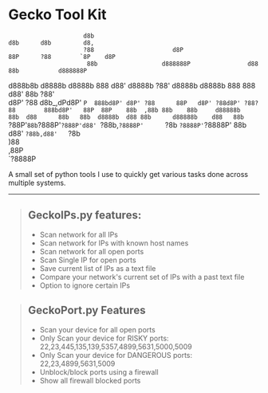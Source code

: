 # Gecko Tool Kit

                         d8b                                            d8b      d8b         d8,        
                         ?88                      d8P                   88P      ?88        `8P    d8P  
                          88b                  d888888P                d88        88b           d888888P
 d888b8b   d8888b d8888b  888  d88' d8888b       ?88'   d8888b  d8888b 888        888  d88'  88b  ?88'  
d8P' ?88  d8b_,dPd8P' `P  888bd8P' d8P' ?88      88P   d8P' ?88d8P' ?88?88        888bd8P'   88P  88P   
88b  ,88b 88b    88b     d88888b   88b  d88      88b   88b  d8888b  d88 88b      d88888b    d88   88b   
`?88P'`88b`?888P'`?888P'd88' `?88b,`?8888P'      `?8b  `?8888P'`?8888P'  88b    d88' `?88b,d88'   `?8b  
       )88                                                                                              
      ,88P                                                                                              
  `?8888P                                                                                               


A small set of python tools I use to quickly get various tasks done across multiple systems. 

--------------------------------------------

> ## GeckoIPs.py features:
> - Scan network for all IPs
> - Scan network for IPs with known host names
> - Scan network for all open ports
> - Scan Single IP for open ports
> - Save current list of IPs as a text file
> - Compare your network's current set of IPs with a past text file
> - Option to ignore certain IPs

> ## GeckoPort.py Features
> - Scan your device for all open ports
> - Only Scan your device for RISKY ports: 22,23,445,135,139,5357,4899,5631,5000,5009
> - Only Scan your device for DANGEROUS ports: 22,23,4899,5631,5009
> - Unblock/block ports using a firewall
> - Show all firewall blocked ports
